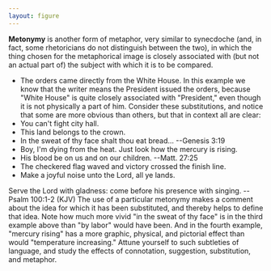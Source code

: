 ```yaml
---
layout: figure
---
```


**Metonymy** is another form of metaphor, very similar to synecdoche (and, in fact, some rhetoricians do not distinguish between the two), in which the thing chosen for the metaphorical image is closely associated with (but not an actual part of) the subject with which it is to be compared.
 - The orders came directly from the White House.
In this example we know that the writer means the President issued the orders, because "White House" is quite closely associated with "President," even though it is not physically a part of him. Consider these substitutions, and notice that some are more obvious than others, but that in context all are clear:
 - You can't fight city hall.
 - This land belongs to the crown.
 - In the sweat of thy face shalt thou eat bread... --Genesis 3:19
 - Boy, I'm dying from the heat. Just look how the mercury is rising.
 - His blood be on us and on our children. --Matt. 27:25
 - The checkered flag waved and victory crossed the finish line.
 - Make a joyful noise unto the Lord, all ye lands.
  
Serve the Lord with gladness: come before his presence with singing. --Psalm 100:1-2 (KJV) The use of a particular metonymy makes a comment about the idea for which it has been substituted, and thereby helps to define that idea. Note how much more vivid "in the sweat of thy face" is in the third example above than "by labor" would have been. And in the fourth example, "mercury rising" has a more graphic, physical, and pictorial effect than would "temperature increasing." Attune yourself to such subtleties of language, and study the effects of connotation, suggestion, substitution, and metaphor.